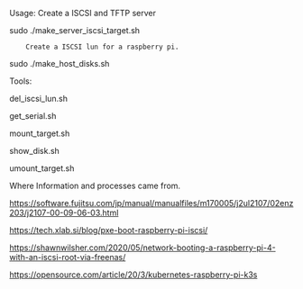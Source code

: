 
Usage:  Create a ISCSI and TFTP server

  sudo ./make_server_iscsi_target.sh
  
        Create a ISCSI lun for a raspberry pi.
        
  sudo ./make_host_disks.sh <Serial of the booting PI.>

Tools:

  del_iscsi_lun.sh <Serial of the booting PI.>

  get_serial.sh 
  
  mount_target.sh <Serial of the booting PI.>
  
  show_disk.sh <Serial of the booting PI.>
  
  umount_target.sh 


Where Information and processes came from.

https://software.fujitsu.com/jp/manual/manualfiles/m170005/j2ul2107/02enz203/j2107-00-09-06-03.html

https://tech.xlab.si/blog/pxe-boot-raspberry-pi-iscsi/

https://shawnwilsher.com/2020/05/network-booting-a-raspberry-pi-4-with-an-iscsi-root-via-freenas/

https://opensource.com/article/20/3/kubernetes-raspberry-pi-k3s

